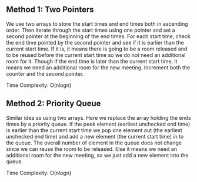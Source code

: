## Method 1: Two Pointers
We use two arrays to store the start times and end times both in ascending order. Then iterate through the start times using one pointer and set a second 
pointer at the beginning of the end times. For each start time, check the end time pointed by the second pointer and see if it is earlier than the current
start time. If it is, it means there is going to be a room released and to be reused before the current start time so we do not need an additional room 
for it. Though if the end time is later than the current start time, it means we need an additional room for the new meeting. Increment both the counter
and the second pointer.

Time Complexity: O(nlogn)

## Method 2: Priority Queue
Similar idea as using two arrays. Here we replace the array holding the ends times by a priority queue. If the peek element (earliest unchecked end time) 
is earlier than the current start time we pop one element out (the earliest unchecked end time) and add a new element (the current start time) in to the
queue. The overall number of element in the queue does not change since we can reuse the room to be released. Else it means we need an additional room 
for the new meeting, so we just add a new element into the queue.

Time Complexity: O(nlogn)
